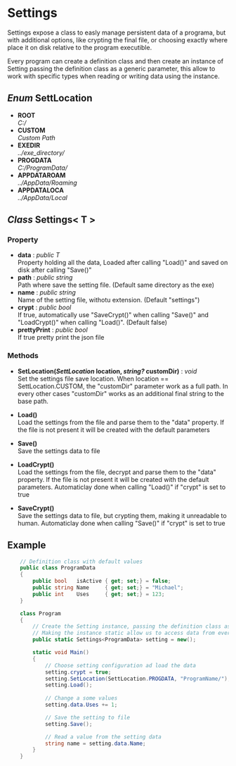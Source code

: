 # Settings
Settings expose a class to easly manage persistent data of a programa, but with  additional options, like crypting the final file, or choosing exactly where place it on disk relative to the program executible.

Every program can create a definition class and then create an instance of Setting passing the definition class as a generic parameter, this allow to work with specific types when reading or writing data using the instance.


## *Enum* SettLocation
 - **ROOT**\
 *C:/*
- **CUSTOM**\
*Custom Path*
- **EXEDIR**\
*../exe_directory/* 
- **PROGDATA**\
*C:/ProgramData/*
- **APPDATAROAM**\
*../AppData/Roaming*
- **APPDATALOCA**\
*../AppData/Local* 



## *Class* Settings< T >
### Property
- **data** : *public T*\
Property holding all the data, Loaded after calling "Load()" and saved on disk after calling "Save()"
- **path** : *public string*\
Path where save the setting file. (Default same directory as the exe)
- **name** : *public string*\
Name of the setting file, withotu extension.  (Default "settings")
- **crypt** : *public bool*\
If true, automatically use "SaveCrypt()" when calling "Save()" and "LoadCrypt()" when calling "Load()". (Default false)
- **prettyPrint** : *public bool*\
 If true pretty print the json file

### Methods
- **SetLocation(*SettLocation* location, *string?* customDir)** : *void*\
Set the settings file save location.
When location == SettLocation.CUSTOM, the "customDir" parameter work as a full path. In every other cases "customDir" works as an additional final string to the base path.

- **Load()**\
Load the settings from the file and parse them to the "data" property.
If the file is not present it will be created with the default parameters

- **Save()**\
Save the settings data to file

- **LoadCrypt()**\
Load the settings from the file, decrypt and parse them to the "data" property.
If the file is not present it will be created with the default parameters.
Automaticlay done when calling "Load()" if "crypt" is set to true

- **SaveCrypt()**\
Save the settings data to file, but crypting them, making it unreadable to human.
Automaticlay done when calling "Save()" if "crypt" is set to true


## Example 
```C#
    // Definition class with default values
    public class ProgramData 
    {
        public bool   isActive { get; set;} = false;
        public string Name     { get; set;} = "Michael";
        public int    Uses     { get; set;} = 123;
    }

    class Program
    {
        // Create the Setting instance, passing the definition class as generic parameter
        // Making the instance static allow us to access data from every where in the program
        public static Settings<ProgramData> setting = new();

        static void Main()
        {
            // Choose setting configuration ad load the data
            setting.crypt = true;
            setting.SetLocation(SettLocation.PROGDATA, "ProgramName/");
            setting.Load();
          
            // Change a some values
            setting.data.Uses += 1;

            // Save the setting to file
            setting.Save();

            // Read a value from the setting data
            string name = setting.data.Name;
        }
    }
```